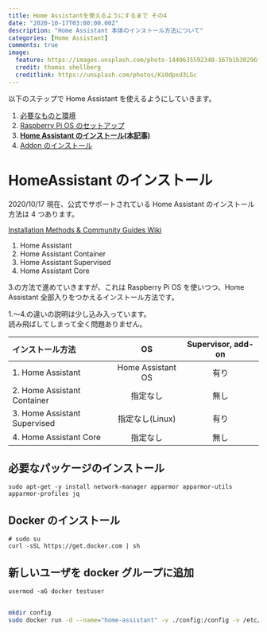 ```yaml
---
title: Home Assistantを使えるようにするまで その4
date: "2020-10-17T03:00:00.00Z"
description: "Home Assistant 本体のインストール方法について"
categories: [Home Assistant]
comments: true
image:
  feature: https://images.unsplash.com/photo-1440635592348-167b1b30296f?crop=entropy&dpr=2&fit=crop&fm=jpg&h=475&ixjsv=2.1.0&ixlib=rb-0.3.5&q=50&w=1250
  credit: thomas shellberg
  creditlink: https://unsplash.com/photos/Ki0dpxd3LGc
---
```


以下のステップで Home Assistant を使えるようにしていきます。

1. [必要なものと環境](/homeassistant_1)
2. [Raspberry Pi OS のセットアップ](/homeassistant_2)
3. **[Home Assistant のインストール(本記事)](/homeassistant_3)**
4. [Addon のインストール](/homeassistant_4)

# HomeAssistant のインストール

2020/10/17 現在、公式でサポートされている Home Assistant のインストール方法は 4 つあります。

[Installation Methods & Community Guides Wiki](https://www.home-assistant.io/blog/2020/05/26/installation-methods-and-community-guides-wiki/)

1. Home Assistant
2. Home Assistant Container
3. Home Assistant Supervised
4. Home Assistant Core

3.の方法で進めていきますが、これは Raspberry Pi OS を使いつつ、Home Assistant 全部入りをつかえるインストール方法です。

1.〜4.の違いの説明は少し込み入っています。  
読み飛ばしてしまって全く問題ありません。

| インストール方法             |        OS         | Supervisor, add-on |
| :--------------------------- | :---------------: | :----------------: |
| 1. Home Assistant            | Home Assistant OS |        有り        |
| 2. Home Assistant Container  |     指定なし      |        無し        |
| 3. Home Assistant Supervised |  指定なし(Linux)  |        有り        |
| 4. Home Assistant Core       |     指定なし      |        無し        |

## 必要なパッケージのインストール

```
sudo apt-get -y install network-manager apparmor apparmor-utils apparmor-profiles jq
```

## Docker のインストール

```
# sudo su
curl -sSL https://get.docker.com | sh
```

## 新しいユーザを docker グループに追加

```
usermod -aG docker testuser
```

##

```bash
mkdir config
sudo docker run -d --name="home-assistant" -v ./config:/config -v /etc/localtime:/etc/localtime:ro --net=host homeassistant/home-assistant:stable
```

##
